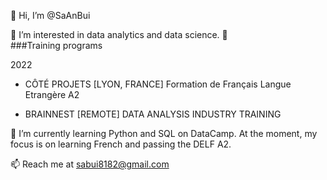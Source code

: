 👋 Hi, I’m @SaAnBui

👀 I’m interested in data analytics and data science.
:school:  
###Training programs

2022 
- CÔTÉ PROJETS [LYON, FRANCE]
Formation de Français Langue Etrangère A2 

- BRAINNEST [REMOTE]
DATA ANALYSIS INDUSTRY TRAINING 
    
🌱 I’m currently learning Python and SQL on DataCamp. At the moment, my focus is on learning French and passing the DELF A2. 

📫 Reach me at sabui8182@gmail.com 


